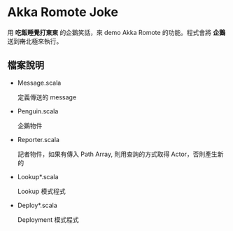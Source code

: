 # Akka Romote Joke
用 __吃飯睡覺打東東__ 的企鵝笑話，來 demo Akka Romote 的功能。程式會將 __企鵝__ 送到~~南~~北極來執行。

## 檔案說明

* Message.scala
  
  定義傳送的 message
  
* Penguin.scala
  
  企鵝物件
  
* Reporter.scala

  記者物件，如果有傳入 Path Array, 則用查詢的方式取得 Actor，否則產生新的
  
* Lookup*.scala

  Lookup 模式程式
  
* Deploy*.scala

  Deployment 模式程式
  


  